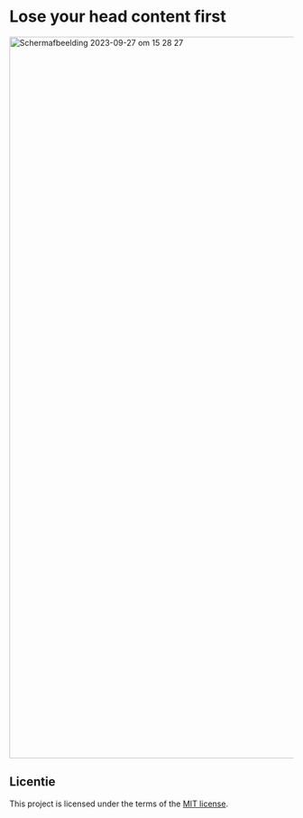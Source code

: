 # Lose your head content first

<img width="1280" alt="Schermafbeelding 2023-09-27 om 15 28 27" src="https://github.com/Stefan-Espant/lose-your-head-content-first/assets/89298385/aa4e5d04-280d-4251-987c-2cdc241f826d">


## Licentie

This project is licensed under the terms of the [MIT license](./LICENSE).
